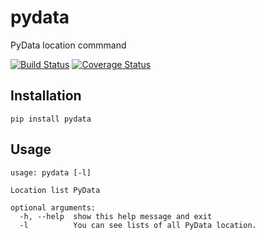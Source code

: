 # pydata
PyData location commmand   

[![Build Status](https://travis-ci.org/takezyou/pydata.svg?branch=master)](https://travis-ci.org/takezyou/pydata)
[![Coverage Status](https://coveralls.io/repos/github/takezyou/pydata/badge.svg?branch=master)](https://coveralls.io/github/takezyou/pydata?branch=master)


## Installation
```
pip install pydata
```

## Usage
```
usage: pydata [-l]

Location list PyData

optional arguments:
  -h, --help  show this help message and exit
  -l          You can see lists of all PyData location.
```